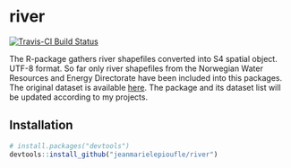 # river

[![Travis-CI Build Status](https://travis-ci.org/jeanmarielepioufle/river.svg?branch=master)](https://travis-ci.org/jeanmarielepioufle/river)

The R-package gathers river shapefiles converted into S4 spatial object. UTF-8 format.
So far only river shapefiles from the Norwegian Water Resources and Energy Directorate have been included into this packages.
The original dataset is available [here](http://nedlasting.nve.no/gis/).
The package and its dataset list will be updated according to my projects.

## Installation

```R
# install.packages("devtools")
devtools::install_github("jeanmarielepioufle/river")
```
